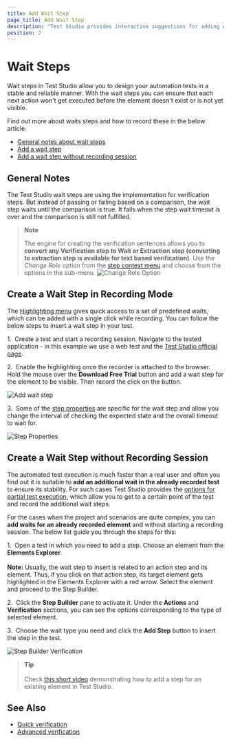 ```yaml
---
title: Add Wait Step
page_title: Add Wait Step
description: "Test Studio provides interactive suggestions for adding wait steps during recording based on the highlighted element. Wait steps are useful for holding the test exexution until an element is in incertain state. Use one click to add wait step in Test Studio test. The wait steps helps in synchronizing the test execution depending on how fast the automated application loads the elements."
position: 2
---
```

# Wait Steps

Wait steps in Test Studio allow you to design your automation tests in a stable and reliable manner. With the wait steps you can ensure that each next action won't get executed before the element doesn't exist or is not yet visible.

Find out more about waits steps and how to record these in the below article.

- [General notes about wait steps](#general-notes)
- [Add a wait step](#create-a-wait-step-in-recording-mode)
- [Add a wait step without recording session](#create-a-wait-step-without-recording-session)

## General Notes

The Test Studio wait steps are using the implementation for verification steps. But instead of passing or failing based on a comparison, the wait step waits until the comparison is true. It fails when the step wait timeout is over and the comparison is still not fulfilled.

> **Note**
>
> The engine for creating the verification sentences allows you to __convert any Verification step to Wait or Extraction step (converting to extraction step is available for text based verification)__. Use the _Change Role_ option from the <a href="/features/test-maintenance/test-step-context-menu" target="_blank">step context menu</a> and choose from the options in the sub-menu.
> ![Change Role Option](/img/features/recorder/advanced-recording-tools/element-steps/verifications/quick-verification/fig0.png)

## Create a Wait Step in Recording Mode

The <a href="/automated-tests/recording/hover-over-highlighting" target="_blank">Highlighting menu</a> gives quick access to a set of predefined waits, which can be added with a single click while recording. You can follow the below steps to insert a wait step in your test.

1.&nbsp; Create a test and start a recording session. Navigate to the tested application - in this example we use a web test and the <a href="https://www.telerik.com/teststudio" target="_blank">Test Studio official page</a>.

2.&nbsp; Enable the highlighting once the recorder is attached to the browser. Hold the mouse over the __Download Free Trial__ button and add a wait step for the element to be visible. Then record the click on the button.

![Add wait step][1]

3.&nbsp; Some of the <a href="/features/test-maintenance/test-step-properties" target="_blank">step properties</a> are specific for the wait step and allow you change the interval of checking the expected state and the overall timeout to wait for.

![Step Properties][3]

## Create a Wait Step without Recording Session

The automated test execution is much faster than a real user and often you find out it is suitable to __add an additional wait in the already recorded test__ to ensure its stability. For such cases Test Studio provides the <a href="/automated-tests/test-execution/partial-test-execution" target="_blank">options for partial test execution</a>, which allow you to get to a certain point of the test and record the additional wait steps.

For the cases when the project and scenarios are quite complex, you can __add waits for an already recorded element__ and without starting a recording session. The below list guide you through the steps for this:

1.&nbsp; Open a test in which you need to add a step. Choose an element from the __Elements Explorer__.
</br>
</br>
__Note:__  Usually, the wait step to insert is related to an action step and its element. Thus, if you click on that action step, its target element gets highlighted in the Elements Explorer with a red arrow. Select the element and proceed to the Step Builder.

2.&nbsp; Click the **Step Builder** pane to activate it. Under the __Actions__ and __Verification__ sections, you can see the options corresponding to the type of selected element.

3.&nbsp; Choose the wait type you need and click the **Add Step** button to insert the step in the test.

![Step Builder Verification][4]

> __Tip__
><br>
><br>
> Check <a href="https://www.telerik.com/videos/teststudio/how-to-add-test-steps-from-the-test-builder" target="_blank">this short video</a> demonstrating how to add a step for an existing element in Test Studio.

## See Also

* <a href="/features/recorder/advanced-recording-tools/element-steps/verifications/quick-verification" target="_blank">Quick verification</a>
* <a href="/features/recorder/advanced-recording-tools/element-steps/verifications/advanced-verification" target="_blank">Advanced verification</a>

[1]: /img/features/recorder/advanced-recording-tools/element-steps/verifications/wait/add-wait-step.gif
[3]: /img/features/recorder/advanced-recording-tools/element-steps/verifications/wait/fig3.png
[4]: /img/features/recorder/advanced-recording-tools/element-steps/verifications/wait/fig4.png

